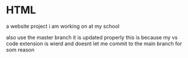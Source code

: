 # HTML
a website project i am working on at my school

also use the master branch it is updated properly
this is because my vs code extension is wierd and doesnt let me commit to the main branch for som reason

